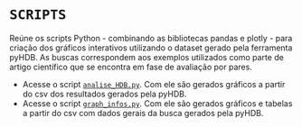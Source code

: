 # `SCRIPTS`

Reúne os scripts Python - combinando as bibliotecas pandas e plotly -  para criação dos gráficos interativos utilizando o dataset gerado pela ferramenta pyHDB. As buscas correspondem aos exemplos utilizados como parte de artigo científico que se encontra em fase de avaliação por pares.

- Acesse o script [`analise_HDB.py`](../SCRIPTS/analise_hdb.py). Com ele são gerados gráficos a partir do csv dos resultados gerados pela pyHDB.
- Acesse o script [`graph_infos.py`](../SCRIPTS/graph_infos.py). Com ele são gerados gráficos e tabelas a partir do csv com dados gerais da busca gerados pela pyHDB.